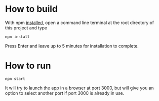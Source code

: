 # How to build

With npm [installed](http://blog.npmjs.org/post/85484771375/how-to-install-npm), open a command line terminal at the root directory of this project and type

```
npm install
```

Press Enter and leave up to 5 minutes for installation to complete.

# How to run

```
npm start
```

It will try to launch the app in a browser at port 3000, but will give you an option to select another port if port 3000 is already in use.